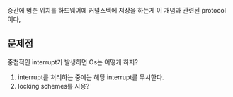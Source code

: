 중간에 멈춘 위치를 하드웨어에 커널스텍에 저장을 하는게 이 개념과 관련된 protocol이다,

## 문제점
중첩적인 interrupt가 발생하면 Os는 어떻게 하지? 
1. interrupt를 처리하는 중에는 해당 interrupt를 무시한다. 
2. locking schemes를 사용? 
